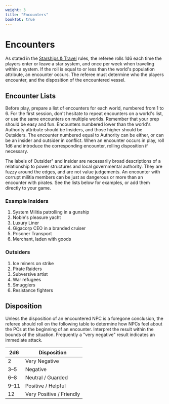 ```yaml
---
weight: 3
title: "Encounters"
bookToC: true
---
```


# Encounters

As stated in the [Starships & Travel](/chapters/Rules-for-Play/starships-travel) rules, the referee rolls 1d6 each time the players enter or leave a star system, and once per week when traveling within a system. If the roll is equal to or less than the world's population attribute, an encounter occurs. The referee must determine who the players encounter, and the disposition of the encountered vessel.

## Encounter Lists

Before play, prepare a list of encounters for each world, numbered from 1 to 6. For the first session, don't hesitate to repeat encounters on a world's list, or use the same encounters on multiple worlds. Remember that your prep should be easy and fun. Encounters numbered lower than the world's Authority attribute should be Insiders, and those higher should be Outsiders. The encounter numbered equal to Authority can be either, or can be an insider and outsider in conflict. When an encounter occurs in play, roll 1d6 and introduce the corresponding encounter, rolling disposition if necessary.

The labels of Outsider" and Insider are necessarily broad descriptions of a relationship to power structures and local governmental authority. They are fuzzy around the edges, and are not value judgements. An encounter with corrupt militia members can be just as dangerous or more than an encounter with pirates. See the lists below for examples, or add them directly to your game.

### Example Insiders
1. System Militia patrolling in a gunship
2. Noble's pleasure yacht
3. Luxury Liner
4. Gigacorp CEO in a branded cruiser
5. Prisoner Transport
6. Merchant, laden with goods

### Outsiders
1. Ice miners on strike
2. Pirate Raiders
3. Subversive artist
4. War refugees
5. Smugglers
6. Resistance fighters

## Disposition
Unless the disposition of an encountered NPC is a foregone conclusion, the referee should roll on the following table to determine how NPCs feel about the PCs at the beginning of an encounter. Interpret the result within the bounds of the situation. Frequently a "very negative" result indicates an immediate attack.

| 2d6 | Disposition |
|-----|-------------|
| 2 | Very Negative |
| 3–5 | Negative |
| 6–8 | Neutral / Guarded |
| 9–11 | Positive / Helpful |
| 12 | Very Positive / Friendly |



